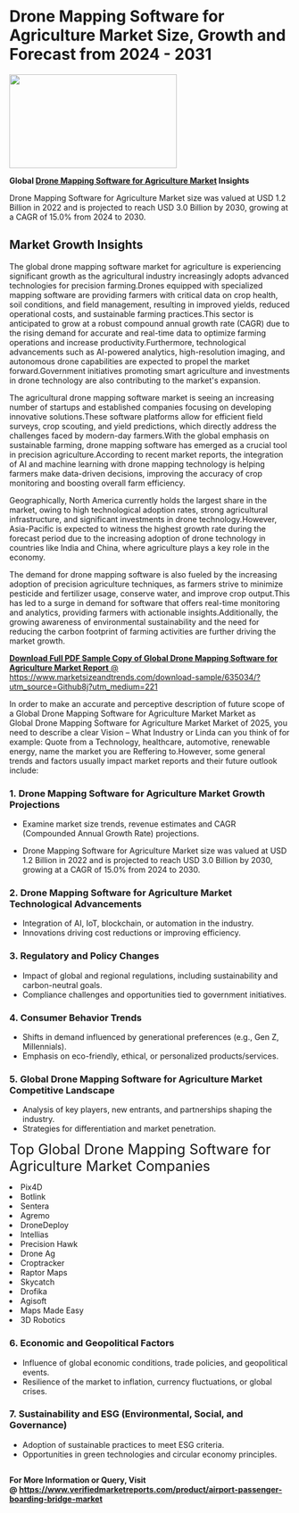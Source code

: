 <H1>Drone Mapping Software for Agriculture Market Size, Growth and Forecast from 2024 - 2031</H1><img class="aligncenter size-medium wp-image-584254" src="https://thirdeyenews.in/wp-content/uploads/2024/09/Global-Market-Research-300x168.jpeg" alt="" width="300" height="168" /><p><strong>Global&nbsp;<a href="https://www.marketsizeandtrends.com/download-sample/635034/?utm_source=Github8j?utm_medium=221">Drone Mapping Software for Agriculture Market</a> Insights</strong></p><p>Drone Mapping Software for Agriculture Market size was valued at USD 1.2 Billion in 2022 and is projected to reach USD 3.0 Billion by 2030, growing at a CAGR of 15.0% from 2024 to 2030.</p><p><h2>Market Growth Insights</h2> <p>The global drone mapping software market for agriculture is experiencing significant growth as the agricultural industry increasingly adopts advanced technologies for precision farming.Drones equipped with specialized mapping software are providing farmers with critical data on crop health, soil conditions, and field management, resulting in improved yields, reduced operational costs, and sustainable farming practices.This sector is anticipated to grow at a robust compound annual growth rate (CAGR) due to the rising demand for accurate and real-time data to optimize farming operations and increase productivity.Furthermore, technological advancements such as AI-powered analytics, high-resolution imaging, and autonomous drone capabilities are expected to propel the market forward.Government initiatives promoting smart agriculture and investments in drone technology are also contributing to the market's expansion.</p> <p><a href="#"></a></p> <p>The agricultural drone mapping software market is seeing an increasing number of startups and established companies focusing on developing innovative solutions.These software platforms allow for efficient field surveys, crop scouting, and yield predictions, which directly address the challenges faced by modern-day farmers.With the global emphasis on sustainable farming, drone mapping software has emerged as a crucial tool in precision agriculture.According to recent market reports, the integration of AI and machine learning with drone mapping technology is helping farmers make data-driven decisions, improving the accuracy of crop monitoring and boosting overall farm efficiency.</p> <p>Geographically, North America currently holds the largest share in the market, owing to high technological adoption rates, strong agricultural infrastructure, and significant investments in drone technology.However, Asia-Pacific is expected to witness the highest growth rate during the forecast period due to the increasing adoption of drone technology in countries like India and China, where agriculture plays a key role in the economy.</p> <p>The demand for drone mapping software is also fueled by the increasing adoption of precision agriculture techniques, as farmers strive to minimize pesticide and fertilizer usage, conserve water, and improve crop output.This has led to a surge in demand for software that offers real-time monitoring and analytics, providing farmers with actionable insights.Additionally, the growing awareness of environmental sustainability and the need for reducing the carbon footprint of farming activities are further driving the market growth.</p> <p><a href="#"></p><p><span class=""><strong>Download Full PDF Sample Copy of Global Drone Mapping Software for Agriculture Market Report</strong> @ <a href="https://www.marketsizeandtrends.com/download-sample/635034/?utm_source=Github8j?utm_medium=221" target="_blank">https://www.marketsizeandtrends.com/download-sample/635034/?utm_source=Github8j?utm_medium=221</a></span></p><p>In order to make an accurate and perceptive description of future scope of a Global&nbsp;Drone Mapping Software for Agriculture Market Market as Global&nbsp;Drone Mapping Software for Agriculture Market Market of 2025, you need to describe a clear Vision &ndash; What Industry or Linda can you think of for example: Quote from a Technology, healthcare, automotive, renewable energy, name the market you are Reffering to.However, some general trends and factors usually impact market reports and their future outlook include:</p><h3>1.&nbsp;<strong>Drone Mapping Software for Agriculture Market Growth Projections</strong></h3><ul><li>Examine market size trends, revenue estimates and CAGR (Compounded Annual Growth Rate) projections.</li><li><p>Drone Mapping Software for Agriculture Market size was valued at USD 1.2 Billion in 2022 and is projected to reach USD 3.0 Billion by 2030, growing at a CAGR of 15.0% from 2024 to 2030.</p></li></ul><h3>2.&nbsp;<strong>Drone Mapping Software for Agriculture Market Technological Advancements</strong></h3><ul><li>Integration of AI, IoT, blockchain, or automation in the industry.</li><li>Innovations driving cost reductions or improving efficiency.</li></ul><h3>3.&nbsp;<strong>Regulatory and Policy Changes</strong></h3><ul><li>Impact of global and regional regulations, including sustainability and carbon-neutral goals.</li><li>Compliance challenges and opportunities tied to government initiatives.</li></ul><h3>4.&nbsp;<strong>Consumer Behavior Trends</strong></h3><ul><li>Shifts in demand influenced by generational preferences (e.g., Gen Z, Millennials).</li><li>Emphasis on eco-friendly, ethical, or personalized products/services.</li></ul><h3>5.&nbsp;<strong>Global Drone Mapping Software for Agriculture Market Competitive Landscape</strong></h3><ul><li>Analysis of key players, new entrants, and partnerships shaping the industry.</li><li>Strategies for differentiation and market penetration.</li></ul><p data-pm-slice="1 1 []"><span style="color: inherit; font-family: inherit; font-size: 25px;">Top Global Drone Mapping Software for Agriculture Market Companies</span></p><div class="" data-test-id=""><p><li>Pix4D</li><li> Botlink</li><li> Sentera</li><li> Agremo</li><li> DroneDeploy</li><li> Intellias</li><li> Precision Hawk</li><li> Drone Ag</li><li> Croptracker</li><li> Raptor Maps</li><li> Skycatch</li><li> Drofika</li><li> Agisoft</li><li> Maps Made Easy</li><li> 3D Robotics</li></p></div><h3>6.&nbsp;<strong>Economic and Geopolitical Factors</strong></h3><ul><li>Influence of global economic conditions, trade policies, and geopolitical events.</li><li>Resilience of the market to inflation, currency fluctuations, or global crises.</li></ul><h3>7.&nbsp;<strong>Sustainability and ESG (Environmental, Social, and Governance)</strong></h3><ul><li>Adoption of sustainable practices to meet ESG criteria.</li><li>Opportunities in green technologies and circular economy principles.</li></ul><h2><strong style="font-size: 14px;">For More Information or Query, Visit @&nbsp;</strong><a style="background-color: #ffffff; font-size: 14px;" href="https://www.marketsizeandtrends.com/report/drone-mapping-software-for-agriculture-market/" target="_blank">https://www.verifiedmarketreports.com/product/airport-passenger-boarding-bridge-market</a></h2>